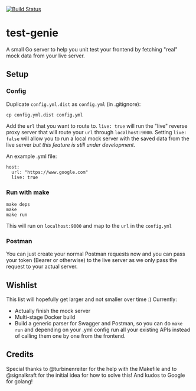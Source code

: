 [![Build Status](https://travis-ci.org/tech4242/test-genie.svg?branch=master)](https://travis-ci.org/tech4242/test-genie)

# test-genie
A small Go server to help you unit test your frontend by fetching "real" mock data from your live server.

## Setup

### Config

Duplicate `config.yml.dist` as `config.yml` (in .gitignore):

```
cp config.yml.dist config.yml
```

Add the `url` that you want to route to. `live: true` will run the "live" reverse proxy server that will route your `url` through `localhost:9000`. Setting `live: false` will allow you to run a local mock server with the saved data from the live server _but this feature is still under development_.

An example .yml file:

```
host:
  url: "https://www.google.com"
  live: true

```

### Run with make

```
make deps
make
make run
```

This will run on `localhost:9000` and map to the `url` in the `config.yml`

### Postman

You can just create your normal Postman requests now and you can pass your token (Bearer or otherwise) to the live server as we only pass the request to your actual server.

## Wishlist 

This list will hopefully get larger and not smaller over time :) Currently:

* Actually finish the mock server
* Multi-stage Docker build
* Build a generic parser for Swagger and Postman, so you can do `make run` and depending on your .yml config run all your existing APIs instead of calling them one by one from the frontend.

## Credits

Special thanks to @turbinenreiter for the help with the Makefile and to @signalkraft for the initial idea for how to solve this! And kudos to Google for golang!
